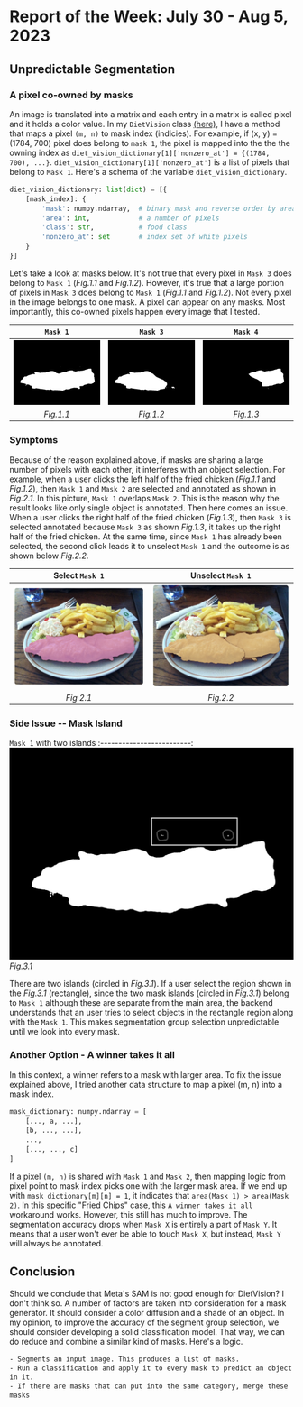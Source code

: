 # Report of the Week: July 30 - Aug 5, 2023

## Unpredictable Segmentation

### A pixel co-owned by masks

An image is translated into a matrix and each entry in a matrix is called pixel and it holds a color value. In my `DietVision` class [(here)]('../../../../app/diet_vision.py'), I have a method that maps a pixel `(m, n)` to mask index (indicies). For example, if (x, y) = (1784, 700) pixel does belong to `mask 1`, the pixel is mapped into the the the owning index as `diet_vision_dictionary[1]['nonzero_at'] = {(1784, 700), ...}`. `diet_vision_dictionary[1]['nonzero_at']` is a list of pixels that belong to `Mask 1`. Here's a schema of the variable `diet_vision_dictionary`.

```python
diet_vision_dictionary: list(dict) = [{
    [mask_index]: {
        'mask': numpy.ndarray,  # binary mask and reverse order by area (bigger comes first)
        'area': int,            # a number of pixels
        'class': str,           # food class
        'nonzero_at': set       # index set of white pixels
    }
}]
```

Let's take a look at masks below. It's not true that every pixel in `Mask 3` does belong to `Mask 1` (*Fig.1.1* and *Fig.1.2*). However, it's true that a large portion of pixels in `Mask 3` does belong to `Mask 1` (*Fig.1.1* and *Fig.1.2*). Not every pixel in the image belongs to one mask. A pixel can appear on any masks. Most importantly, this co-owned pixels happen every image that I tested.

`Mask 1`             |  `Mask 3`              | `Mask 4`
:-------------------------:|:--------------------------:|:-------------------------:
![](../images/mask_1.png)  |  ![](../images/mask_3.png) | ![](../images/mask_4.png)
*Fig.1.1*                  | *Fig.1.2*                  | *Fig.1.3*

### Symptoms

Because of the reason explained above, if masks are sharing a large number of pixels with each other, it interferes with an object selection. For example, when a user clicks the left half of the fried chicken (*Fig.1.1* and *Fig.1.2*), then `Mask 1` and `Mask 2` are selected and annotated as shown in *Fig.2.1*. In this picture, `Mask 1` overlaps `Mask 2`. This is the reason why the result looks like only single object is annotated. Then here comes an issue. When a user clicks the right half of the fried chicken (*Fig.1.3*), then `Mask 3` is selected annotated because `Mask 3` as shown *Fig.1.3*, it takes up the right half of the fried chicken. At the same time, since `Mask 1` has already been selected, the second click leads it to unselect `Mask 1` and the outcome is as shown below *Fig.2.2*. 

Select `Mask 1`              |  Unselect `Mask 1`
:-------------------------:|:--------------------------:
![](../images/mask1_click.png)|![](../images/mask1_unclick.png)
*Fig.2.1*                  | *Fig.2.2*

### Side Issue -- Mask Island

`Mask 1` with two islands
:-------------------------:
![](../images/mask_1_island.png)
*Fig.3.1*                  

There are two islands (circled in *Fig.3.1*). If a user select the region shown in the *Fig.3.1* (rectangle), since the two mask islands (circled in *Fig.3.1*) belong to `Mask 1` although these are separate from the main area, the backend understands that an user tries to select objects in the rectangle region along with the `Mask 1`. This makes segmentation group selection unpredictable until we look into every mask.

### Another Option - A winner takes it all

In this context, a winner refers to a mask with larger area. To fix the issue explained above, I tried another data structure to map a pixel (m, n) into a mask index.

```python
mask_dictionary: numpy.ndarray = [
    [..., a, ...], 
    [b, ..., ...],
    ...,
    [..., ..., c]
]
```

If a pixel `(m, n)` is shared with `Mask 1` and `Mask 2`, then mapping logic from pixel point to mask index picks one with the larger mask area. If we end up with `mask_dictionary[m][n] = 1`, it indicates that `area(Mask 1) > area(Mask 2)`. In this specific "Fried Chips" case, this `A winner takes it all` workaround works. However, this still has much to improve. The segmentation accuracy drops when `Mask X` is entirely a part of `Mask Y`. It means that a user won't ever be able to touch `Mask X`, but instead, `Mask Y` will always be annotated. 

## Conclusion

Should we conclude that Meta's SAM is not good enough for DietVision? I don't think so. A number of factors are taken into consideration for a mask generator. It should consider a color diffusion and a shade of an object. In my opinion, to improve the accuracy of the segment group selection, we should consider developing a solid classification model. That way, we can do reduce and combine a similar kind of masks. Here's a logic.

```text
- Segments an input image. This produces a list of masks.
- Run a classification and apply it to every mask to predict an object in it.
- If there are masks that can put into the same category, merge these masks
```
